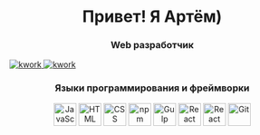
<div id="header" align="center">
  <h1>Привет! Я Артём)</h1>
  <h3>Web разработчик</h3>
</div>

<div id="socials align="center">
  <a href="#">
    <img src="https://i.ibb.co/VkBCkx5/scale-1200.png" alt="kwork">
  </a>
  <a href="#">
    <img src="https://i.ibb.co/whr4hkgn/b-62ec40f3d8246.jpg" alt="kwork">
  </a>
</div>

<div id="steck" align="center">
  <h3>Языки программирования и фреймворки</h3>
  <img src="https://cdn.jsdelivr.net/gh/devicons/devicon@latest/icons/javascript/javascript-original.svg" width="40" height="40" alt="JavaScript" />   
  <img src="https://cdn.jsdelivr.net/gh/devicons/devicon@latest/icons/html5/html5-original.svg" width="40" height="40" alt="HTML" />
  <img src="https://cdn.jsdelivr.net/gh/devicons/devicon@latest/icons/css3/css3-original.svg" width="40" height="40" alt="CSS" />
  <img src="https://cdn.jsdelivr.net/gh/devicons/devicon@latest/icons/npm/npm-original-wordmark.svg" width="40" height="40" alt="npm" />
  <img src="https://cdn.jsdelivr.net/gh/devicons/devicon@latest/icons/gulp/gulp-plain.svg" width="40" height="40" alt="Gulp" />
  <img src="https://cdn.jsdelivr.net/gh/devicons/devicon@latest/icons/react/react-original.svg" width="40" height="40" alt="React" />
  <img src="https://cdn.jsdelivr.net/gh/devicons/devicon@latest/icons/redux/redux-original.svg" width="40" height="40" alt="React Redux" />
  <img src="https://cdn.jsdelivr.net/gh/devicons/devicon@latest/icons/git/git-original.svg" width="40" height="40" alt="Git" />
</div>

<!-- Статистика 
[![Top Langs](https://github-readme-stats.vercel.app/api/top-langs/?username=sweetconsole&layout=compact)](https://github.com/anuraghazra/github-readme-stats)
-->
